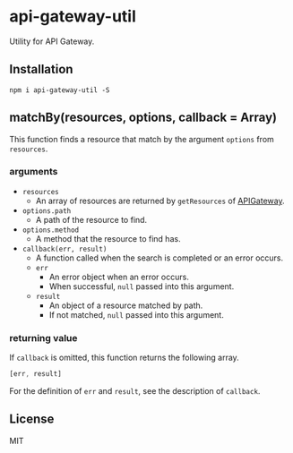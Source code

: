 # api-gateway-util

Utility for API Gateway.

## Installation

```
npm i api-gateway-util -S
```

## matchBy(resources, options, callback = Array)

This function finds a resource that match by the argument `options` from `resources`.

### arguments

- `resources`
    - An array of resources are returned by `getResources` of [APIGateway](http://docs.aws.amazon.com/AWSJavaScriptSDK/latest/AWS/APIGateway.html).
- `options.path`
    - A path of the resource to find.
- `options.method`
    - A method that the resource to find has.
- `callback(err, result)`
    - A function called when the search is completed or an error occurs.
    - `err`
        - An error object when an error occurs.
        - When successful, `null` passed into this argument.
    - `result`
        - An object of a resource matched by path.
        - If not matched, `null` passed into this argument.

### returning value

If `callback` is omitted, this function returns the following array.

``` javascript
[err, result]
```

For the definition of `err` and `result`, see the description of `callback`.

## License

MIT
